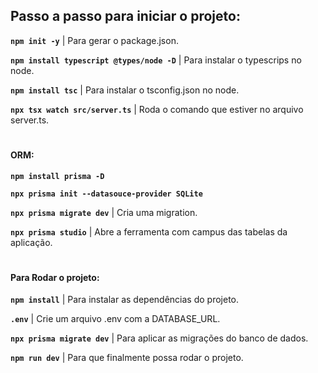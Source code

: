 ## Passo a passo para iniciar o projeto:

**`npm init -y`** | Para gerar o package.json.

**`npm install typescript @types/node -D`** | Para instalar o typescrips no node.

**`npm install tsc`** | Para instalar o tsconfig.json no node.

**`npx tsx watch src/server.ts`** | Roda o comando que estiver no arquivo server.ts.
#
#### ORM:  
**`npm install prisma -D`**

**`npx prisma init --datasouce-provider SQLite`**

**`npx prisma migrate dev`** | Cria uma migration.

**`npx prisma studio`** | Abre a ferramenta com campus das tabelas da aplicação.
#
#### Para Rodar o projeto:

**`npm install`** | Para instalar as dependências do projeto.

**`.env`** | Crie um arquivo .env com a DATABASE_URL.

**`npx prisma migrate dev`** | Para aplicar as migrações do banco de dados.

**`npm run dev`** | Para que finalmente possa rodar o projeto.
